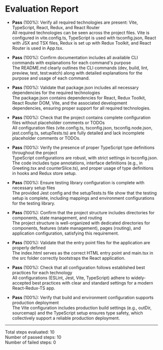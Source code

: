 # Evaluation Report

- **Pass** (100%): Verify all required technologies are present: Vite, TypeScript, React, Redux, and React Router  
  All required technologies can be seen across the project files. Vite is configured in vite.config.ts, TypeScript is used with tsconfig.json, React with JSX and TSX files, Redux is set up with Redux Toolkit, and React Router is used in App.tsx.

- **Pass** (100%): Confirm documentation includes all available CLI commands with explanations for each command's purpose  
  The README.md clearly outlines the CLI commands (dev, build, lint, preview, test, test:watch) along with detailed explanations for the purpose and usage of each command.

- **Pass** (100%): Validate that package.json includes all necessary dependencies for the required technologies  
  The package.json contains dependencies for React, Redux Toolkit, React Router DOM, Vite, and the associated development dependencies, ensuring proper support for all required technologies.

- **Pass** (100%): Check that the project contains complete configuration files without placeholder comments or TODOs  
  All configuration files (vite.config.ts, tsconfig.json, tsconfig.node.json, jest.config.ts, setupTests.ts) are fully detailed and lack incomplete placeholder comments or TODOs.

- **Pass** (100%): Verify the presence of proper TypeScript type definitions throughout the project  
  TypeScript configurations are robust, with strict settings in tsconfig.json. The code includes type annotations, interface definitions (e.g., in Greeting.tsx and counterSlice.ts), and proper usage of type definitions in hooks and Redux store setup.

- **Pass** (100%): Ensure testing library configuration is complete with necessary setup files  
  The provided Jest config and the setupTests.ts file show that the testing setup is complete, including mappings and environment configurations for the testing library.

- **Pass** (100%): Confirm that the project structure includes directories for components, state management, and routing  
  The project structure is well-organized with dedicated directories for components, features (state management), pages (routing), and application configuration, satisfying this requirement.

- **Pass** (100%): Validate that the entry point files for the application are properly defined  
  The index.html serves as the correct HTML entry point and main.tsx in the src folder correctly bootstraps the React application.

- **Pass** (100%): Check that all configuration follows established best practices for each technology  
  All configurations (ESLint, Jest, Vite, TypeScript) adhere to widely-accepted best practices with clear and standard settings for a modern React-Redux-TS app.

- **Pass** (100%): Verify that build and environment configuration supports production deployment  
  The Vite configuration includes production build settings (e.g., outDir, sourcemap) and the TypeScript setup ensures type safety, which collectively support a reliable production deployment.

---

Total steps evaluated: 10  
Number of passed steps: 10  
Number of failed steps: 0